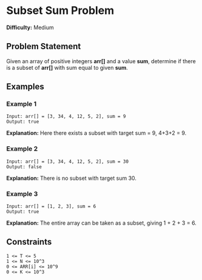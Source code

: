 # Subset Sum Problem

**Difficulty:** Medium

## Problem Statement

Given an array of positive integers **arr[]** and a value **sum**, determine if there is a subset of **arr[]** with sum equal to given **sum**.

## Examples

### Example 1

```
Input: arr[] = [3, 34, 4, 12, 5, 2], sum = 9
Output: true
```

**Explanation:** Here there exists a subset with target sum = 9, 4+3+2 = 9.

### Example 2

```
Input: arr[] = [3, 34, 4, 12, 5, 2], sum = 30
Output: false
```

**Explanation:** There is no subset with target sum 30.

### Example 3

```
Input: arr[] = [1, 2, 3], sum = 6
Output: true
```

**Explanation:** The entire array can be taken as a subset, giving 1 + 2 + 3 = 6.

## Constraints

```
1 <= T <= 5
1 <= N <= 10^3
0 <= ARR[i] <= 10^9
0 <= K <= 10^3
```
